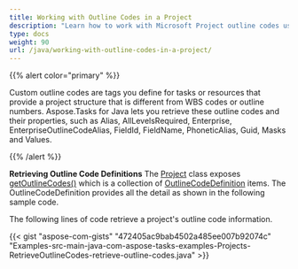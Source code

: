 ```yaml
---
title: Working with Outline Codes in a Project
description: "Learn how to work with Microsoft Project outline codes using Aspose.Tasks for Java."
type: docs
weight: 90
url: /java/working-with-outline-codes-in-a-project/
---
```


{{% alert color="primary" %}}

Custom outline codes are tags you define for tasks or resources that provide a project structure that is different from WBS codes or outline numbers. Aspose.Tasks for Java lets you retrieve these outline codes and their properties, such as Alias, AllLevelsRequired, Enterprise, EnterpriseOutlineCodeAlias, FieldId, FieldName, PhoneticAlias, Guid, Masks and Values.

{{% /alert %}}

**Retrieving Outline Code Definitions**
The [Project](https://apireference.aspose.com/tasks/java/com.aspose.tasks/project) class exposes [getOutlineCodes()](https://apireference.aspose.com/tasks/java/com.aspose.tasks/Project#getOutlineCodes--) which is a collection of [OutlineCodeDefinition](https://apireference.aspose.com/tasks/java/com.aspose.tasks/outlinecodedefinition) items. The OutlineCodeDefinition provides all the detail as shown in the following sample code.

The following lines of code retrieve a project's outline code information.

{{< gist "aspose-com-gists" "472405ac9bab4502a485ee007b92074c" "Examples-src-main-java-com-aspose-tasks-examples-Projects-RetrieveOutlineCodes-retrieve-outline-codes.java" >}}
